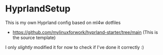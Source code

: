 # HyprlandSetup

This is my own Hyprland config based on ml4w dotfiles
- https://github.com/mylinuxforwork/hyprland-starter/tree/main
(This is the source template)

I only *slightly* modified it for now to check if I've done it correctly :)
